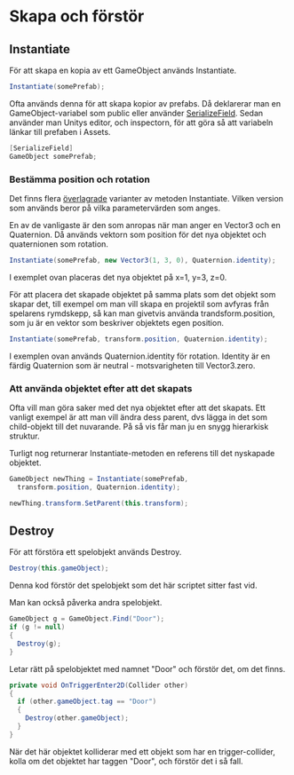 # Skapa och förstör

## Instantiate

För att skapa en kopia av ett GameObject används Instantiate.

```csharp
Instantiate(somePrefab);
```

Ofta används denna för att skapa kopior av prefabs. Då deklarerar man en GameObject-variabel som public eller använder [SerializeField](../datatyper-och-synlighet.md#serializefield). Sedan använder man Unitys editor, och inspectorn, för att göra så att variabeln länkar till prefaben i Assets.

```csharp
[SerializeField]
GameObject somePrefab;
```

### Bestämma position och rotation

Det finns flera [överlagrade](https://krank23.gitbook.io/csharp-ref/grundlaeggande/egna-metoder#oeverlagring) varianter av metoden Instantiate. Vilken version som används beror på vilka parametervärden som anges.

En av de vanligaste är den som anropas när man anger en Vector3 och en Quaternion. Då används vektorn som position för det nya objektet och quaternionen som rotation.

```csharp
Instantiate(somePrefab, new Vector3(1, 3, 0), Quaternion.identity);
```

I exemplet ovan placeras det nya objektet på x=1, y=3, z=0.

För att placera det skapade objektet på samma plats som det objekt som skapar det, till exempel om man vill skapa en projektil som avfyras från spelarens rymdskepp, så kan man givetvis använda trandsform.position, som ju är en vektor som beskriver objektets egen position.

```csharp
Instantiate(somePrefab, transform.position, Quaternion.identity);
```

I exemplen ovan används Quaternion.identity för rotation. Identity är en färdig Quaternion som är neutral - motsvarigheten till Vector3.zero.

### Att använda objektet efter att det skapats

Ofta vill man göra saker med det nya objektet efter att det skapats. Ett vanligt exempel är att man vill ändra dess parent, dvs lägga in det som child-objekt till det nuvarande. På så vis får man ju en snygg hierarkisk struktur.

Turligt nog returnerar Instantiate-metoden en referens till det nyskapade objektet.

```csharp
GameObject newThing = Instantiate(somePrefab, 
  transform.position, Quaternion.identity);

newThing.transform.SetParent(this.transform);
```

## Destroy

För att förstöra ett spelobjekt används Destroy.

```csharp
Destroy(this.gameObject);
```

Denna kod förstör det spelobjekt som det här scriptet sitter fast vid.

Man kan också påverka andra spelobjekt.

```csharp
GameObject g = GameObject.Find("Door");
if (g != null)
{
  Destroy(g);
}
```

Letar rätt på spelobjektet med namnet "Door" och förstör det, om det finns.

```csharp
private void OnTriggerEnter2D(Collider other)
{
  if (other.gameObject.tag == "Door")
  {
    Destroy(other.gameObject);
  }
}
```

När det här objektet kolliderar med ett objekt som har en trigger-collider, kolla om det objektet har taggen "Door", och förstör det i så fall.
